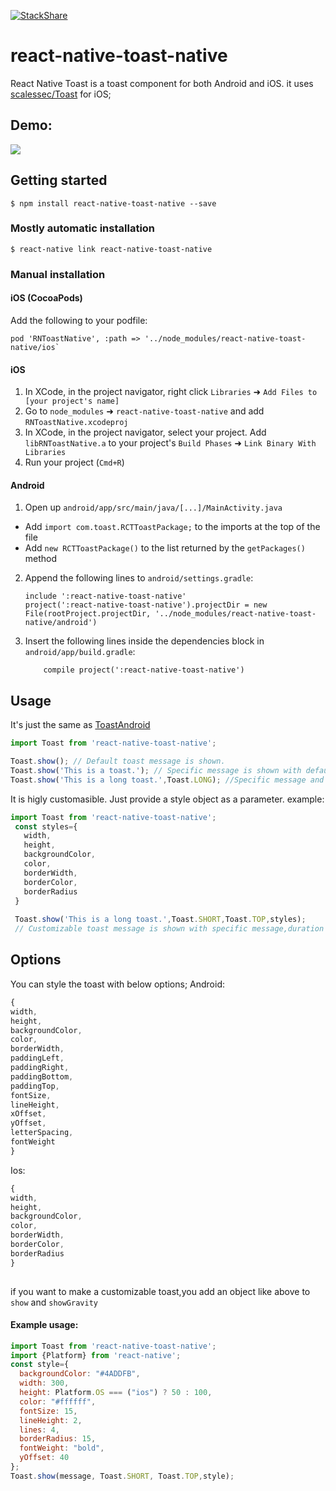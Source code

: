  [![StackShare](https://img.shields.io/badge/tech-stack-0690fa.svg?style=flat)](https://stackshare.io/onemolegames/onemolegames)

# react-native-toast-native
  React Native Toast is a toast component for both Android and iOS. it uses [scalessec/Toast](https://github.com/scalessec/Toast) for iOS;

     
## Demo:
  ![](test.gif)

## Getting started

`$ npm install react-native-toast-native --save`

### Mostly automatic installation

`$ react-native link react-native-toast-native`

### Manual installation


#### iOS (CocoaPods)

Add the following to your podfile:
```
pod 'RNToastNative', :path => '../node_modules/react-native-toast-native/ios`
```

#### iOS

1. In XCode, in the project navigator, right click `Libraries` ➜ `Add Files to [your project's name]`
2. Go to `node_modules` ➜ `react-native-toast-native` and add `RNToastNative.xcodeproj`
3. In XCode, in the project navigator, select your project. Add `libRNToastNative.a` to your project's `Build Phases` ➜ `Link Binary With Libraries`
4. Run your project (`Cmd+R`)

#### Android

1. Open up `android/app/src/main/java/[...]/MainActivity.java`
  - Add `import com.toast.RCTToastPackage;` to the imports at the top of the file
  - Add `new RCTToastPackage()` to the list returned by the `getPackages()` method
2. Append the following lines to `android/settings.gradle`:
  	```
  	include ':react-native-toast-native'
    project(':react-native-toast-native').projectDir = new File(rootProject.projectDir, '../node_modules/react-native-toast-native/android')
  	```
3. Insert the following lines inside the dependencies block in `android/app/build.gradle`:
  	```
        compile project(':react-native-toast-native')
  	```

  ## Usage
  
  It's just the same as [ToastAndroid](http://facebook.github.io/react-native/docs/toastandroid.html)
  
  ```javascript
  import Toast from 'react-native-toast-native';
  
  Toast.show(); // Default toast message is shown.
  Toast.show('This is a toast.'); // Specific message is shown with default duration("SHORT") and poistion("TOP") and styles.
  Toast.show('This is a long toast.',Toast.LONG); //Specific message and duration are shown with default position and styles.
  ```
  It is higly customasible. Just provide a style object as a parameter.
  example:
   ```javascript
  import Toast from 'react-native-toast-native';
    const styles={
      width,
      height,
      backgroundColor,
      color,
      borderWidth,
      borderColor,
      borderRadius
    }
    
    Toast.show('This is a long toast.',Toast.SHORT,Toast.TOP,styles); 
    // Customizable toast message is shown with specific message,duration and position.
  ```
   
    
  ## Options
 You can style the toast with below options;
  Android:
  ```javascript
{
  width,
  height,
  backgroundColor,
  color,
  borderWidth,
  paddingLeft,
  paddingRight,
  paddingBottom,
  paddingTop,
  fontSize,
  lineHeight,
  xOffset,
  yOffset,
  letterSpacing,
  fontWeight
}
  ```
  Ios:
  ```javascript
{
  width,
  height,
  backgroundColor,
  color,
  borderWidth,
  borderColor,
  borderRadius
}
    
```
    
  
  if you want to make a customizable toast,you add an object like above to `show` and `showGravity`
  
  #### Example usage:
  
  ```javascript
import Toast from 'react-native-toast-native';
import {Platform} from 'react-native';
const style={
    backgroundColor: "#4ADDFB",
    width: 300,
    height: Platform.OS === ("ios") ? 50 : 100,
    color: "#ffffff",
    fontSize: 15,
    lineHeight: 2,
    lines: 4,
    borderRadius: 15,
    fontWeight: "bold",
    yOffset: 40
  };
  Toast.show(message, Toast.SHORT, Toast.TOP,style);
  ```


